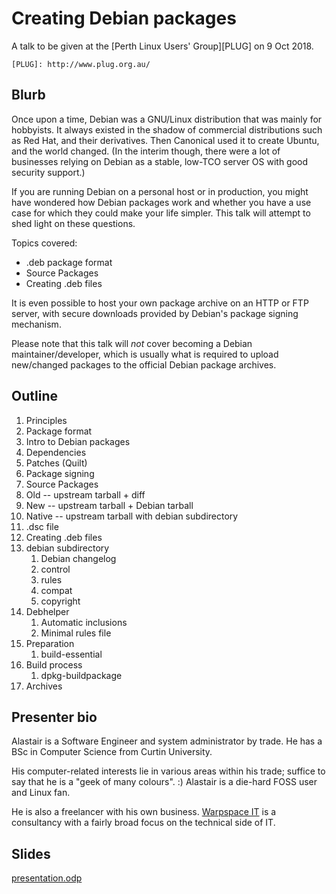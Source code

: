 # Creating Debian packages
A talk to be given at the [Perth Linux Users' Group][PLUG] on 9 Oct 2018.

    [PLUG]: http://www.plug.org.au/

## Blurb

Once upon a time, Debian was a GNU/Linux distribution that was mainly for hobbyists.  It always existed in the shadow of commercial distributions such as Red Hat, and their derivatives.  Then Canonical used it to create Ubuntu, and the world changed.  (In the interim though, there were a lot of businesses relying on Debian as a stable, low-TCO server OS with good security support.)

If you are running Debian on a personal host or in production, you might have wondered how Debian packages work and whether you have a use case for which they could make your life simpler.  This talk will attempt to shed light on these questions.

Topics covered:

  - .deb package format
  - Source Packages
  - Creating .deb files

It is even possible to host your own package archive on an HTTP or FTP server, with secure downloads provided by Debian's package signing mechanism.

Please note that this talk will *not* cover becoming a Debian maintainer/developer, which is usually what is required to upload new/changed packages to the official Debian package archives.

## Outline

1. Principles
1. Package format
1. Intro to Debian packages
  1. Dependencies
  1. Patches (Quilt)
  1. Package signing
1. Source Packages
  1. Old -- upstream tarball + diff
  1. New -- upstream tarball + Debian tarball
  1. Native -- upstream tarball with debian subdirectory
  1. .dsc file
1. Creating .deb files
  1. debian subdirectory
      1. Debian changelog
      1. control
      1. rules
      1. compat
      1. copyright
  1. Debhelper
      1. Automatic inclusions
      1. Minimal rules file
  1. Preparation
      1. build-essential
  1. Build process
      1. dpkg-buildpackage
1. Archives

## Presenter bio

Alastair is a Software Engineer and system administrator by trade.  He has a BSc in Computer Science from Curtin University.

His computer-related interests lie in various areas within his trade; suffice to say that he is a "geek of many colours". :)  Alastair is a die-hard FOSS user and Linux fan.

He is also a freelancer with his own business.  [Warpspace IT](http://www.warpspace.net/) is a consultancy with a fairly broad focus on the technical side of IT.

## Slides

[presentation.odp](presentation.odp)
